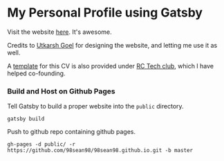 # My Personal Profile using Gatsby
Visit the website [here](https://98sean98.github.io).
It's awesome.

Credits to [Utkarsh Goel](https://github.com/utkarsh867) for designing the website, and letting me use it as well.

A [template](https://github.com/rcltech/gatsby_cv_template) for this CV is also provided under [RC Tech club](https://www.rctech.club/), which I have helped co-founding.

### Build and Host on Github Pages
Tell Gatsby to build a proper website into the `public` directory.
```
gatsby build
```

Push to github repo containing github pages.
```
gh-pages -d public/ -r https://github.com/98sean98/98sean98.github.io.git -b master
```
